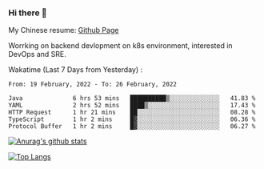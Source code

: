 ### Hi there 👋

My Chinese resume: [Github Page](https://spencercjh.github.io/resume/)

Worrking on backend devlopment on k8s environment, interested in DevOps and SRE.

Wakatime (Last 7 Days from Yesterday) :

<!--START_SECTION:waka-->
```text
From: 19 February, 2022 - To: 26 February, 2022

Java              6 hrs 53 mins   ██████████▒░░░░░░░░░░░░░░   41.83 % 
YAML              2 hrs 52 mins   ████▒░░░░░░░░░░░░░░░░░░░░   17.43 % 
HTTP Request      1 hr 21 mins    ██░░░░░░░░░░░░░░░░░░░░░░░   08.28 % 
TypeScript        1 hr 2 mins     █▓░░░░░░░░░░░░░░░░░░░░░░░   06.36 % 
Protocol Buffer   1 hr 2 mins     █▓░░░░░░░░░░░░░░░░░░░░░░░   06.27 % 
```
<!--END_SECTION:waka-->

[![Anurag's github stats](https://github-readme-stats.vercel.app/api?username=spencercjh&theme=tokyonight&show_icons=true)](https://github.com/anuraghazra/github-readme-stats)

[![Top Langs](https://github-readme-stats.vercel.app/api/top-langs/?username=spencercjh&layout=compact&theme=tokyonight)](https://github.com/anuraghazra/github-readme-stats)
